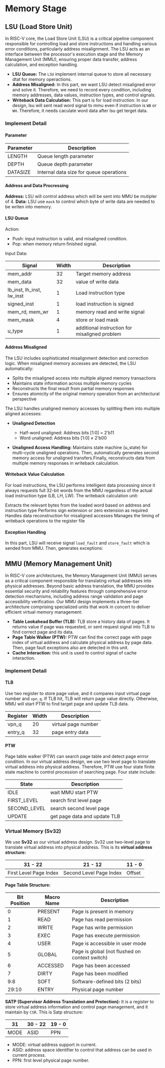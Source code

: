 # Memory Stage

## LSU (Load Store Unit)

In RISC-V core, the Load Store Unit (LSU) is a critical pipeline component responsible for controlling load and store instructions and handling various error conditions, particularly address misalignment. The LSU acts as an interface between the processor's execution stage and the Memory Management Unit (MMU), ensuring proper data transfer, address calculation, and exception handling.

- **LSU Queue:** The `LSU` implement internal queue to store all necessary dtat for memory operactions.
- **Address Misaligned:** In this part, we want LSU detect misaligned error and solve it. Therefore, we need to record every condition, including memory addresses, data values, instruction types, and control signals.
- **Writeback Data Calculation:** This part is for load instruction. In our design, lsu will sent read word signal to mmu even if instruction is `WB` or `WH`. Therefore, it needs caculate word data after lsu get terget data.

### Implement Detail

#### Parameter

|Parameter  |Description                            |
|-----------|---------------------------------------|
|LENGTH     |Queue length parameter                 |
|DEPTH      |Queue depth parameter                  |
|DATASIZE   |Internal data size for queue operations|

#### Address and Data Procressing

**Address:** LSU will control address which will be sent into MMU be mutipler of 4. **Data:** LSU use `mask` to control which byte of write data are needed to be writen into memory.

#### LSU Queue

Action:

- Push: input instruction is valid, and misaligned condition.
- Pop: when memory return finished signal.

Input Data:

|Signal                     |Width |Description            |
|---------------------------|------|-----------------------|
|mem_addr                   |32    |Target memory address  |
|mem_data                   |32    |value of write data    |
|lb_inst, lh_inst, lw_inst  |1     |Load instruction type|
|signed_inst                |1     |load instruction is signed |
|mem_rd, mem_wr             |1     |memory read and write signal|
|mem_mask                   |4     |store or load mask|
|u_type                     |1     |additional instruction for misaligned problem|

#### Address Misaligned

The LSU includes sophisticated misalignment detection and correction logic. When misaligned memory accesses are detected, the LSU automatically:

- Splits the misaligned access into multiple aligned memory transactions
- Maintains state information across multiple memory cycles
- Reconstructs the final result from partial memory responses
- Ensures atomicity of the original memory operation from an architectural perspective

The LSU handles unaligned memory accesses by splitting them into multiple aligned accesses:

- **Unaligned Detection**
    - Half-word unaligned: Address bits [1:0] = 2'b11
    - Word unaligned: Address bits [1:0] ≠ 2'b00

- **Unaligned Access Handling:** Maintains state machine (u_state) for multi-cycle unaligned operations. Then, automatically generates second memory access for unaligned transfers.Finally, reconstructs data from multiple memory responses in writeback calculation.

#### Writeback Value Calculation

For load instructions, the LSU performs intelligent data processing since it always requests full 32-bit words from the MMU regardless of the actual load instruction type (LB, LH, LW). The writeback calculation unit:

Extracts the relevant bytes from the loaded word based on address and instruction type
Performs sign extension or zero extension as required
Handles data reconstruction for misaligned accesses
Manages the timing of writeback operations to the register file

#### Exception Handling

In this part, LSU will receive signal `load_fault` and `store_fault` which is sended from MMU. Then, generates exceptions:

## MMU (Memory Management Unit)

In RISC-V core architectures, the Memory Management Unit (MMU) serves as a critical component responsible for translating virtual addresses into physical addresses. Beyond basic address translation, the MMU provides essential security and reliability features through comprehensive error detection mechanisms, including address range validation and page accessibility verification. Our MMU design implements a three-tier architecture comprising specialized units that work in concert to deliver efficient virtual memory management:

- **Table Lookahead Buffer (TLB):** TLB store a history data of pages. It returns value if page was requested, or sent request signal into TLB to find correct page and its data.
- **Page Table Walker (PTW):** PTW can find the correct page with page index of virtual address and calculate physical address by page data. Then, page fault exceptions also are detected in this unit.
- **Cache Interaction:** this unit is used to control signal of cache interaction.

### Implement Detail

#### TLB

Use two register to store page value, and it compares input virtual page number and `vpn_q`. If TLB hit, TLB will return page value directly. Otherwise, MMU will start PTW to find target page and update TLB data.

|Register   |Width  |Description        |
|-----------|-------|-------------------|
|vpn_q      |20     |virtual page number|
|entry_q    |32     |page entry data    |

#### PTW

Page table walker (PTW) can search page table and detect page errror condition. In our virtual address design, we use two level page to translate virtual address into physical address. Therefore, PTW use four state finite state machine to control procession of searching page. Four state include:

|State          |Description                 |
|---------------|----------------------------|
|IDLE           |wait MMU start PTW          |
|FIRST_LEVEL    |search first level page     |
|SECOND_LEVEL   |search second level page    |
|UPDATE         |get page data and update TLB|

### Virtual Memory (Sv32)

We use **Sv32** as our virtual address design. Sv32 use two-level page to translate virtual address into physical address. This is its **virtual address structure:**

|31 - 22               |21 - 12                |11 - 0|
|----------------------|-----------------------|------|
|First Level Page Index|Second Level Page Index|Offset|

**Page Table Structure:**

| Bit Position | Macro Name | Description |
|--------------|------------|-------------|
|0 | PRESENT | Page is present in memory |
|1 | READ | Page has read permission |
|2 | WRITE | Page has write permission |
|3 | EXEC | Page has execute permission |
|4 | USER | Page is accessible in user mode |
|5 | GLOBAL | Page is global (not flushed on context switch) |
|6 | ACCESSED | Page has been accessed |
|7 | DIRTY | Page has been modified |
|9:8| SOFT | Software-defined bits (2 bits) |
|29:10|ENTRY| Physical page number|

**SATP (Supervisor Address Translation and Protection):** It is a register to store virtual address information and control page management, and it maintain by `CSR`. This is Satp structure:

|31     |30 - 22    |19 - 0 |
|-------|-----------|-------|
|MODE   |ASID       |PPN    |

- MODE: virtual address support in current.
- ASID: address space identifier to control that address can be used in current process.
- PPN: first level physical page number.
